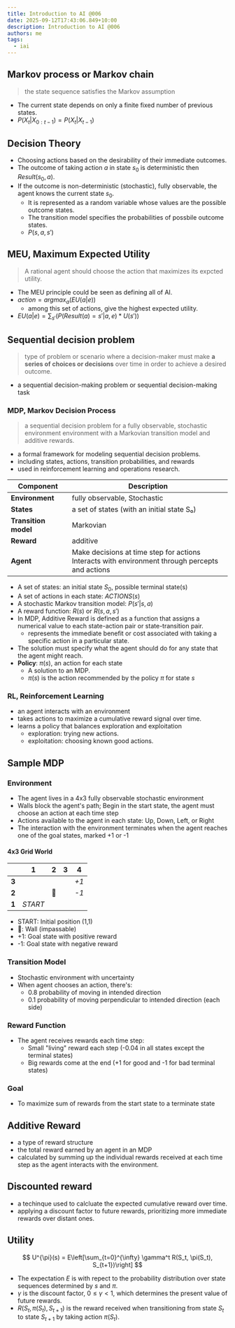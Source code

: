 ```yaml
---
title: Introduction to AI @006
date: 2025-09-12T17:43:06.849+10:00
description: Introduction to AI @006
authors: me
tags:
  - iai
---
```


## Markov process or Markov chain

> the state sequence satisfies the Markov assumption

- The current state depends on only a finite fixed number of previous states.
- $P(X_t | X_{0:t-1}) = P(X_t | X_{t-1})$

## Decision Theory

- Choosing actions based on the desirability of their immediate outcomes.
- The outcome of taking action $a$ in state $s_0$ is deterministic then $Result(s_0, a)$.
- If the outcome is non-deterministic (stochastic), fully observable, the agent knows the current state $s_0$.
  - It is represented as a random variable whose values are the possible outcome states.
  - The transition model specifies the probabilities of possbile outcome states.
  - $P(s, a, s')$

## MEU, Maximum Expected Utility

> A rational agent should choose the action that maximizes its expcted utility.

- The MEU principle could be seen as defining all of AI.
- $action = argmax_a(EU(a|e))$
  - among this set of actions, give the highest expected utility.
- $EU(a|e) = \sum_{s'} (P(Result(a) = s' | a, e) * U(s'))$

## Sequential decision problem

> type of problem or scenario where a decision-maker must make **a series of choices or decisions** over time in order to achieve a desired outcome.

- a sequential decision-making problem or sequential decision-making task

### MDP, Markov Decision Process

> a sequential decision problem for a fully observable, stochastic environment environment with a Markovian transition model and additive rewards.

- a formal framework for modeling sequential decision problems.
- including states, actions, transition probabilities, and rewards
- used in reinforcement learning and operations research.

| Component | Description |
|-----------|-------------|
| **Environment** | fully observable, Stochastic |
| **States** | a set of states (with an initial state S₀) |
| **Transition model** | Markovian |
| **Reward** | additive |
| **Agent** | Make decisions at time step for actions<br/>Interacts with environment through percepts and actions |

- A set of states: an initial state $S_0$, possible terminal state(s)
- A set of actions in each state: $ACTIONS(s)$
- A stochastic Markov transition model: $P(s' | s, a)$
- A reward function: $R(s)$ or $R(s, a, s')$
- In MDP, Additive Reward is defined as a function that assigns a numerical value to each state-action pair or state-transition pair.
  - represents the immediate benefit or cost associated with taking a specific action in a particular state.
- The solution must specify what the agent should do for any state that the agent might reach.
- **Policy**: $π(s)$, an action for each state
  - A solution to an MDP.
  - $\pi(s)$ is the action recommended by the policy $\pi$ for state $s$

### RL, Reinforcement Learning

- an agent interacts with an environment
- takes actions to maximize a cumulative reward signal over time.
- learns a policy that balances exploration and exploitation
  - exploration: trying new actions.
  - exploitation: choosing known good actions.

## Sample MDP

### Environment

- The agent lives in a 4x3 fully observable stochastic environment
- Walls block the agent's path; Begin in the start state, the agent must choose an action at each time step
- Actions available to the agent in each state: Up, Down, Left, or Right
- The interaction with the environment terminates when the agent reaches one of the goal states, marked +1 or -1

#### 4x3 Grid World

|   | 1 | 2 | 3 | 4 |
|---|---|---|---|---|
| **3** |   |   |   | *+1* |
| **2** |   | 🚫 |   | *-1* |
| **1** | *START* |   |   |   |

- START: Initial position (1,1)
- 🚫: Wall (impassable)
- +1: Goal state with positive reward
- -1: Goal state with negative reward

### Transition Model

- Stochastic environment with uncertainty
- When agent chooses an action, there's:
  - 0.8 probability of moving in intended direction
  - 0.1 probability of moving perpendicular to intended direction (each side)

### Reward Function

- The agent receives rewards each time step:
  - Small "living" reward each step (-0.04 in all states except the terminal states)
  - Big rewards come at the end (+1 for good and -1 for bad terminal states)

### Goal

- To maximize sum of rewards from the start state to a terminate state

## Additive Reward

- a type of reward structure
- the total reward earned by an agent in an MDP
- calculated by summing up the individual rewards received at each time step as the agent interacts with the environment.

## Discounted reward

- a techinque used to calcluate the expected cumulative reward over time.
- applying a discount factor to future rewards, prioritizing more immediate rewards over distant ones.

## Utility

$$ U^{\pi}(s) = E\left[\sum_{t=0}^{\infty} \gamma^t R(S_t, \pi(S_t), S_{t+1})\right] $$

- The expectation $E$ is with repect to the probability distribution over state sequences determined by $s$ and $\pi$.
- $\gamma$ is the discount factor, $0 \leq \gamma < 1$, which determines the present value of future rewards.
- $R(S_t, \pi(S_t), S_{t+1})$ is the reward received when transitioning from state $S_t$ to state $S_{t+1}$ by taking action $\pi(S_t)$.
